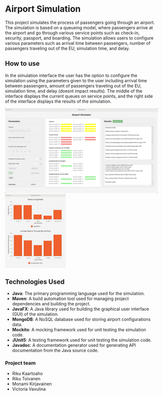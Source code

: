 # Airport Simulation

This project simulates the process of passengers going through an airport. The simulation is based on a queueing model, 
where passengers arrive at the airport and go through various service points such as check-in, security, passport, and 
boarding. The simulation allows users to configure various parameters such as arrival time between passengers, number 
of passengers traveling out of the EU, simulation time, and delay.

## How to use

In the simulation interface the user has the option to configure the simulation using the parameters given to the user 
including arrival time between passengers, amount of passengers traveling out of the EU, simulation time, and delay 
(doesnt impact results). The middle of the interface displays the current queues on service points, and the right side 
of the interface displays the results of the simulation.

<img src="src/main/resources/simu.png" alt="Simulation Interface" width="600"/>

<img src="src/main/resources/graph.png" alt="Simulation Interface" width="200" />

## Technologies Used

- **Java**: The primary programming language used for the simulation.
- **Maven**: A build automation tool used for managing project dependencies and building the project.
- **JavaFX**: A Java library used for building the graphical user interface (GUI) of the simulation.
- **MongoDB**: A NoSQL database used for storing airport configurations data.
- **Mockito**: A mocking framework used for unit testing the simulation code.
- **JUnit5**: A testing framework used for unit testing the simulation code.
- **Javadoc**: A documentation generator used for generating API documentation from the Java source code.

### Project team

- Riku Kaartoaho
- Riku Toivanen
- Monami Kirjavainen
- Victoria Vavulina
